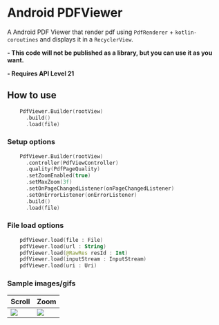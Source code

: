 # Android PDFViewer
A Android PDF Viewer that render pdf using `PdfRenderer` + `kotlin-coroutines` and displays it in a `RecyclerView`.

**- This code will not be published as a library, but you can use it as you want.**

**- Requires API Level 21**

## How to use

``` kotlin
    PdfViewer.Builder(rootView)
      .build()
      .load(file)
```

### Setup options
``` kotlin
    PdfViewer.Builder(rootView)
      .controller(PdfViewController)
      .quality(PdfPageQuality)
      .setZoomEnabled(true)
      .setMaxZoom(3f)
      .setOnPageChangedListener(onPageChangedListener)
      .setOnErrorListener(onErrorListener)
      .build()
      .load(file)
```

### File load options 
``` kotlin
    pdfViewer.load(file : File)
    pdfViewer.load(url : String)
    pdfViewer.load(@RawRes resId : Int)
    pdfViewer.load(inputStream : InputStream)
    pdfViewer.load(uri : Uri)
```

### Sample images/gifs

|     Scroll    |     Zoom      |
| ------------- | ------------- |
| ![](gif1.gif) |![](git2.gif)  |

